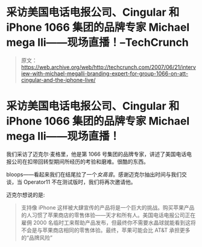 # 采访美国电话电报公司、Cingular 和 iPhone 1066 集团的品牌专家 Michael mega lli——现场直播！–TechCrunch

> 原文：<https://web.archive.org/web/http://techcrunch.com/2007/06/21/interview-with-michael-megalli-branding-expert-for-group-1066-on-att-cingular-and-the-iphone-live/>

# 采访美国电话电报公司、Cingular 和 iPhone 1066 集团的品牌专家 Michael mega lli——现场直播！

我们采访了迈克尔·麦格里，他是第 1066 号集团的品牌专家，讲述了美国电话电报公司在扣带回转型期间所经历的考验和磨难。很酷的东西。

bloops——看起来我们在结尾拉了一个*女高音*。感谢迈克尔抽出时间与我们交谈，当 Operator11 不在测试版时，我们将再次邀请他。

迈克尔想说的是:

> 支持像 iPhone 这样被大肆宣传的产品将是一个巨大的挑战。购买苹果产品的人习惯了苹果商店的零售体验——天才和所有人。美国电话电报公司正在雇佣 2000 名临时工来帮助产品发布，但最终你不需要水晶球就能看到这将不会是与苹果商店相同的零售体验。最终，苹果可能会比 AT&T 承担更多的“品牌风险”